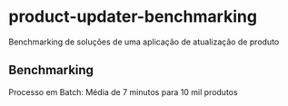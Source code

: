 # product-updater-benchmarking
Benchmarking de soluções de uma aplicação de atualização de produto

## Benchmarking

Processo em Batch: Média de 7 minutos para 10 mil produtos